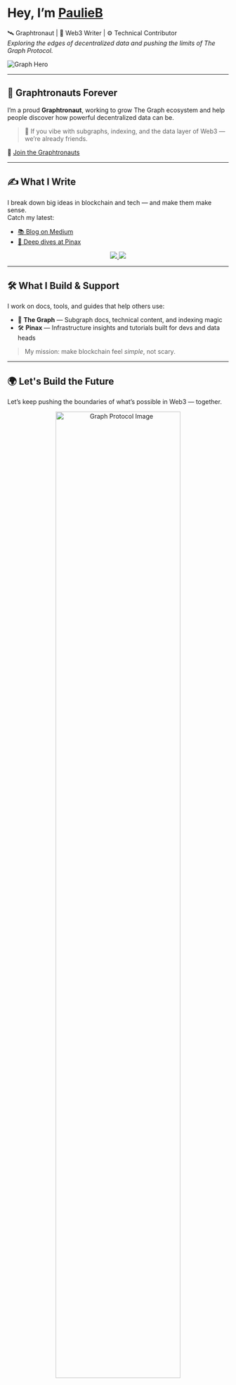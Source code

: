 # Hey, I’m [PaulieB](https://linktr.ee/PaulieB.eth)  

🛰️ Graphtronaut | 🧠 Web3 Writer | ⚙️ Technical Contributor  
*Exploring the edges of decentralized data and pushing the limits of The Graph Protocol.*

![Graph Hero](https://pbs.twimg.com/media/GKqwOi8XIAAW9j3?format=jpg&name=large)




---

## 🌌 Graphtronauts Forever  
I’m a proud **Graphtronaut**, working to grow The Graph ecosystem and help people discover how powerful decentralized data can be.

> 📡 If you vibe with subgraphs, indexing, and the data layer of Web3 — we’re already friends.

🔗 [Join the Graphtronauts](https://linktr.ee/graphtronauts)

---

## ✍️ What I Write  
I break down big ideas in blockchain and tech — and make them make sense.  
Catch my latest:

- [📚 Blog on Medium](https://medium.com/@paulieb.eth)
- [🧭 Deep dives at Pinax](https://blog.pinax.network/)

<div align="center">
  <a href="https://medium.com/@paulieb.eth" target="_blank">
    <img src="https://img.shields.io/badge/Read My-Medium Blog-black?style=for-the-badge&logo=medium" />
  </a>
  <a href="https://blog.pinax.network/" target="_blank">
    <img src="https://img.shields.io/badge/Explore-Pinax Blog-blue?style=for-the-badge&logo=wordpress" />
  </a>
</div>

---

## 🛠️ What I Build & Support  
I work on docs, tools, and guides that help others use:

- 🔷 **The Graph** — Subgraph docs, technical content, and indexing magic  
- 🛠️ **Pinax** — Infrastructure insights and tutorials built for devs and data heads

> My mission: make blockchain feel *simple*, not scary.

---

## 🌍 Let's Build the Future  
Let’s keep pushing the boundaries of what’s possible in Web3 — together.

<div align="center">
  <img src="https://pbs.twimg.com/media/GKqwOi8XIAAW9j3?format=jpg&name=small" alt="Graph Protocol Image" width="75%" />
</div>
